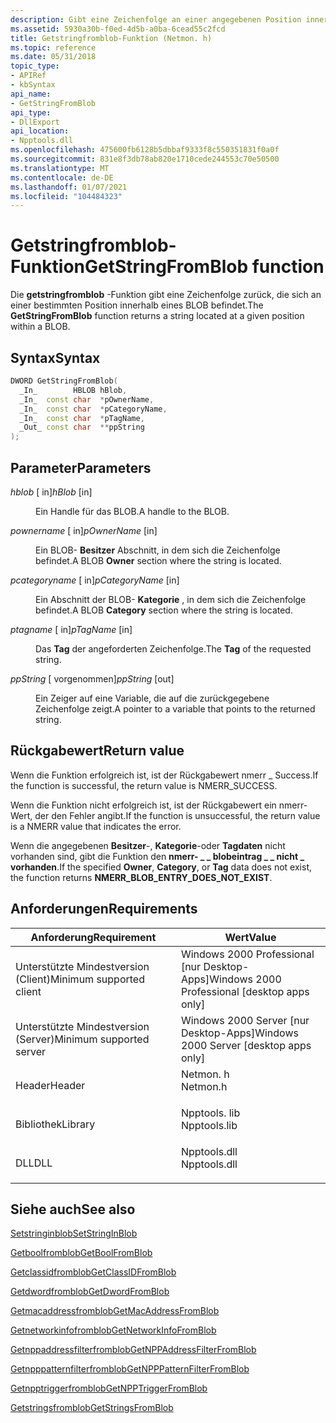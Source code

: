 ```yaml
---
description: Gibt eine Zeichenfolge an einer angegebenen Position innerhalb eines Blobs zurück.
ms.assetid: 5930a30b-f0ed-4d5b-a0ba-6cead55c2fcd
title: Getstringfromblob-Funktion (Netmon. h)
ms.topic: reference
ms.date: 05/31/2018
topic_type:
- APIRef
- kbSyntax
api_name:
- GetStringFromBlob
api_type:
- DllExport
api_location:
- Npptools.dll
ms.openlocfilehash: 475600fb6128b5dbbaf9333f8c550351831f0a0f
ms.sourcegitcommit: 831e8f3db78ab820e1710cede244553c70e50500
ms.translationtype: MT
ms.contentlocale: de-DE
ms.lasthandoff: 01/07/2021
ms.locfileid: "104484323"
---
```

# <a name="getstringfromblob-function"></a><span data-ttu-id="57fa6-103">Getstringfromblob-Funktion</span><span class="sxs-lookup"><span data-stu-id="57fa6-103">GetStringFromBlob function</span></span>

<span data-ttu-id="57fa6-104">Die **getstringfromblob** -Funktion gibt eine Zeichenfolge zurück, die sich an einer bestimmten Position innerhalb eines BLOB befindet.</span><span class="sxs-lookup"><span data-stu-id="57fa6-104">The **GetStringFromBlob** function returns a string located at a given position within a BLOB.</span></span>

## <a name="syntax"></a><span data-ttu-id="57fa6-105">Syntax</span><span class="sxs-lookup"><span data-stu-id="57fa6-105">Syntax</span></span>


```C++
DWORD GetStringFromBlob(
  _In_        HBLOB hBlob,
  _In_  const char  *pOwnerName,
  _In_  const char  *pCategoryName,
  _In_  const char  *pTagName,
  _Out_ const char  **ppString
);
```



## <a name="parameters"></a><span data-ttu-id="57fa6-106">Parameter</span><span class="sxs-lookup"><span data-stu-id="57fa6-106">Parameters</span></span>

<dl> <dt>

<span data-ttu-id="57fa6-107">*hblob* \[ in\]</span><span class="sxs-lookup"><span data-stu-id="57fa6-107">*hBlob* \[in\]</span></span>
</dt> <dd>

<span data-ttu-id="57fa6-108">Ein Handle für das BLOB.</span><span class="sxs-lookup"><span data-stu-id="57fa6-108">A handle to the BLOB.</span></span>

</dd> <dt>

<span data-ttu-id="57fa6-109">*pownername* \[ in\]</span><span class="sxs-lookup"><span data-stu-id="57fa6-109">*pOwnerName* \[in\]</span></span>
</dt> <dd>

<span data-ttu-id="57fa6-110">Ein BLOB- **Besitzer** Abschnitt, in dem sich die Zeichenfolge befindet.</span><span class="sxs-lookup"><span data-stu-id="57fa6-110">A BLOB **Owner** section where the string is located.</span></span>

</dd> <dt>

<span data-ttu-id="57fa6-111">*pcategoryname* \[ in\]</span><span class="sxs-lookup"><span data-stu-id="57fa6-111">*pCategoryName* \[in\]</span></span>
</dt> <dd>

<span data-ttu-id="57fa6-112">Ein Abschnitt der BLOB- **Kategorie** , in dem sich die Zeichenfolge befindet.</span><span class="sxs-lookup"><span data-stu-id="57fa6-112">A BLOB **Category** section where the string is located.</span></span>

</dd> <dt>

<span data-ttu-id="57fa6-113">*ptagname* \[ in\]</span><span class="sxs-lookup"><span data-stu-id="57fa6-113">*pTagName* \[in\]</span></span>
</dt> <dd>

<span data-ttu-id="57fa6-114">Das **Tag** der angeforderten Zeichenfolge.</span><span class="sxs-lookup"><span data-stu-id="57fa6-114">The **Tag** of the requested string.</span></span>

</dd> <dt>

<span data-ttu-id="57fa6-115">*ppString* \[ vorgenommen\]</span><span class="sxs-lookup"><span data-stu-id="57fa6-115">*ppString* \[out\]</span></span>
</dt> <dd>

<span data-ttu-id="57fa6-116">Ein Zeiger auf eine Variable, die auf die zurückgegebene Zeichenfolge zeigt.</span><span class="sxs-lookup"><span data-stu-id="57fa6-116">A pointer to a variable that points to the returned string.</span></span>

</dd> </dl>

## <a name="return-value"></a><span data-ttu-id="57fa6-117">Rückgabewert</span><span class="sxs-lookup"><span data-stu-id="57fa6-117">Return value</span></span>

<span data-ttu-id="57fa6-118">Wenn die Funktion erfolgreich ist, ist der Rückgabewert nmerr \_ Success.</span><span class="sxs-lookup"><span data-stu-id="57fa6-118">If the function is successful, the return value is NMERR\_SUCCESS.</span></span>

<span data-ttu-id="57fa6-119">Wenn die Funktion nicht erfolgreich ist, ist der Rückgabewert ein nmerr-Wert, der den Fehler angibt.</span><span class="sxs-lookup"><span data-stu-id="57fa6-119">If the function is unsuccessful, the return value is a NMERR value that indicates the error.</span></span>

<span data-ttu-id="57fa6-120">Wenn die angegebenen **Besitzer**-, **Kategorie**-oder **Tagdaten** nicht vorhanden sind, gibt die Funktion den **nmerr- \_ \_ blobeintrag \_ \_ nicht \_ vorhanden**.</span><span class="sxs-lookup"><span data-stu-id="57fa6-120">If the specified **Owner**, **Category**, or **Tag** data does not exist, the function returns **NMERR\_BLOB\_ENTRY\_DOES\_NOT\_EXIST**.</span></span>

## <a name="requirements"></a><span data-ttu-id="57fa6-121">Anforderungen</span><span class="sxs-lookup"><span data-stu-id="57fa6-121">Requirements</span></span>



| <span data-ttu-id="57fa6-122">Anforderung</span><span class="sxs-lookup"><span data-stu-id="57fa6-122">Requirement</span></span> | <span data-ttu-id="57fa6-123">Wert</span><span class="sxs-lookup"><span data-stu-id="57fa6-123">Value</span></span> |
|-------------------------------------|-----------------------------------------------------------------------------------------|
| <span data-ttu-id="57fa6-124">Unterstützte Mindestversion (Client)</span><span class="sxs-lookup"><span data-stu-id="57fa6-124">Minimum supported client</span></span><br/> | <span data-ttu-id="57fa6-125">Windows 2000 Professional \[nur Desktop-Apps\]</span><span class="sxs-lookup"><span data-stu-id="57fa6-125">Windows 2000 Professional \[desktop apps only\]</span></span><br/>                              |
| <span data-ttu-id="57fa6-126">Unterstützte Mindestversion (Server)</span><span class="sxs-lookup"><span data-stu-id="57fa6-126">Minimum supported server</span></span><br/> | <span data-ttu-id="57fa6-127">Windows 2000 Server \[nur Desktop-Apps\]</span><span class="sxs-lookup"><span data-stu-id="57fa6-127">Windows 2000 Server \[desktop apps only\]</span></span><br/>                                    |
| <span data-ttu-id="57fa6-128">Header</span><span class="sxs-lookup"><span data-stu-id="57fa6-128">Header</span></span><br/>                   | <dl> <span data-ttu-id="57fa6-129"><dt>Netmon. h</dt></span><span class="sxs-lookup"><span data-stu-id="57fa6-129"><dt>Netmon.h</dt></span></span> </dl>     |
| <span data-ttu-id="57fa6-130">Bibliothek</span><span class="sxs-lookup"><span data-stu-id="57fa6-130">Library</span></span><br/>                  | <dl> <span data-ttu-id="57fa6-131"><dt>Npptools. lib</dt></span><span class="sxs-lookup"><span data-stu-id="57fa6-131"><dt>Npptools.lib</dt></span></span> </dl> |
| <span data-ttu-id="57fa6-132">DLL</span><span class="sxs-lookup"><span data-stu-id="57fa6-132">DLL</span></span><br/>                      | <dl> <span data-ttu-id="57fa6-133"><dt>Npptools.dll</dt></span><span class="sxs-lookup"><span data-stu-id="57fa6-133"><dt>Npptools.dll</dt></span></span> </dl> |



## <a name="see-also"></a><span data-ttu-id="57fa6-134">Siehe auch</span><span class="sxs-lookup"><span data-stu-id="57fa6-134">See also</span></span>

<dl> <dt>

[<span data-ttu-id="57fa6-135">Setstringinblob</span><span class="sxs-lookup"><span data-stu-id="57fa6-135">SetStringInBlob</span></span>](setstringinblob.md)
</dt> <dt>

[<span data-ttu-id="57fa6-136">Getboolfromblob</span><span class="sxs-lookup"><span data-stu-id="57fa6-136">GetBoolFromBlob</span></span>](getboolfromblob.md)
</dt> <dt>

[<span data-ttu-id="57fa6-137">Getclassidfromblob</span><span class="sxs-lookup"><span data-stu-id="57fa6-137">GetClassIDFromBlob</span></span>](getclassidfromblob.md)
</dt> <dt>

[<span data-ttu-id="57fa6-138">Getdwordfromblob</span><span class="sxs-lookup"><span data-stu-id="57fa6-138">GetDwordFromBlob</span></span>](getdwordfromblob.md)
</dt> <dt>

[<span data-ttu-id="57fa6-139">Getmacaddressfromblob</span><span class="sxs-lookup"><span data-stu-id="57fa6-139">GetMacAddressFromBlob</span></span>](getmacaddressfromblob.md)
</dt> <dt>

[<span data-ttu-id="57fa6-140">Getnetworkinfofromblob</span><span class="sxs-lookup"><span data-stu-id="57fa6-140">GetNetworkInfoFromBlob</span></span>](getnetworkinfofromblob.md)
</dt> <dt>

[<span data-ttu-id="57fa6-141">Getnppaddressfilterfromblob</span><span class="sxs-lookup"><span data-stu-id="57fa6-141">GetNPPAddressFilterFromBlob</span></span>](getnppaddressfilterfromblob.md)
</dt> <dt>

[<span data-ttu-id="57fa6-142">Getnpppatternfilterfromblob</span><span class="sxs-lookup"><span data-stu-id="57fa6-142">GetNPPPatternFilterFromBlob</span></span>](getnpppatternfilterfromblob.md)
</dt> <dt>

[<span data-ttu-id="57fa6-143">Getnpptriggerfromblob</span><span class="sxs-lookup"><span data-stu-id="57fa6-143">GetNPPTriggerFromBlob</span></span>](getnpptriggerfromblob.md)
</dt> <dt>

[<span data-ttu-id="57fa6-144">Getstringsfromblob</span><span class="sxs-lookup"><span data-stu-id="57fa6-144">GetStringsFromBlob</span></span>](getstringsfromblob.md)
</dt> </dl>

 

 




